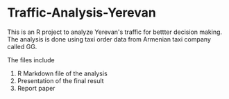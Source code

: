 # Traffic-Analysis-Yerevan
This is an R project to analyze Yerevan's traffic for bettter decision making. The analysis is done using taxi order data from Armenian taxi company called GG. 
<p> The files include </p>


1. R Markdown file of the analysis
2. Presentation of the final result
3. Report paper
